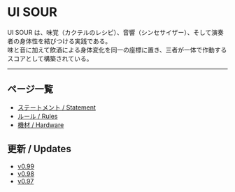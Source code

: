 # UI SOUR
UI SOUR は、味覚（カクテルのレシピ）、音響（シンセサイザー）、そして演奏者の身体性を結びつける実践である。  
味と音に加えて飲酒による身体変化を同一の座標に置き、三者が一体で作動するスコアとして構築されている。  

---

## ページ一覧
- [ステートメント / Statement](statement.md)
- [ルール / Rules](rules.md)
- [機材 / Hardware](hardware.md)

## 更新 / Updates
- [v0.99](ui_sour/update-v099.md)
- [v0.98](updates/0.98.md)
- [v0.97](updates/0.97.md)
